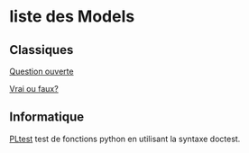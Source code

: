 
# liste des Models 

## Classiques

[Question ouverte](questionouverte.md)

[Vrai ou faux?](vraifaux.md)


## Informatique 


[PLtest](pltest.md) test de fonctions python en utilisant la syntaxe doctest. 
